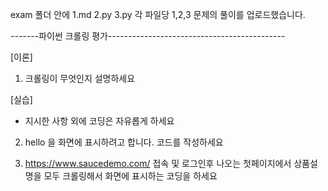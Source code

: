exam 폴더 안에 
1.md 
2.py
3.py
각 파일당 1,2,3 문제의 풀이를 업로드했습니다.

-------파이썬 크롤링 평가--------------------------------------------


[이론]
1. 크롤링이 무엇인지 설명하세요 

[실습]
* 지시한 사항 외에 코딩은 자유롭게 하세요
2. hello 을 화면에 표시하려고 합니다.
  코드를 작성하세요

3. https://www.saucedemo.com/ 접속 및 로그인후 나오는 첫페이지에서 상품설명을 모두 크롤링해서 화면에 표시하는 코딩을 하세요
